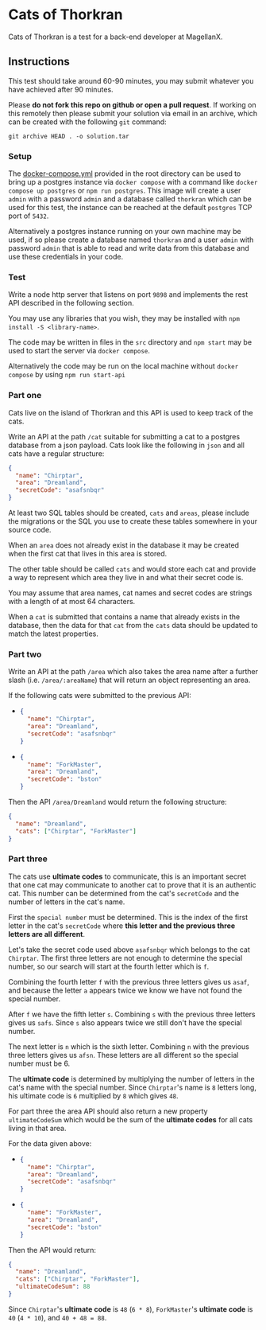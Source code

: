 # Cats of Thorkran

Cats of Thorkran is a test for a back-end developer at MagellanX.

## Instructions

This test should take around 60-90 minutes, you may submit whatever you have achieved after 90 minutes.

Please **do not fork this repo on github or open a pull request**.
If working on this remotely then please submit your solution via email in an archive, which can be created with the following `git` command:

```
git archive HEAD . -o solution.tar
```

### Setup

The [docker-compose.yml](docker-compose.yml) provided in the root directory can be used to bring up a postgres instance via `docker compose` with a command like `docker compose up postgres` or `npm run postgres`.
This image will create a user `admin` with a password `admin` and a database called `thorkran` which can be used for this test, the instance can be reached at the default `postgres` TCP port of `5432`.

Alternatively a postgres instance running on your own machine may be used, if so please create a database named `thorkran` and a user `admin` with password `admin` that is able to read and write data from this database and use these credentials in your code.

### Test

Write a node http server that listens on port `9898` and implements the rest API described in the following section.

You may use any libraries that you wish, they may be installed with `npm install -S <library-name>`.

The code may be written in files in the `src` directory and `npm start` may be used to start the server via `docker compose`.

Alternatively the code may be run on the local machine without `docker compose` by using `npm run start-api`

### Part one

Cats live on the island of Thorkran and this API is used to keep track of the cats.

Write an API at the path `/cat` suitable for submitting a cat to a postgres database from a json payload.
Cats look like the following in `json` and all cats have a regular structure:

```json
{
  "name": "Chirptar",
  "area": "Dreamland",
  "secretCode": "asafsnbqr"
}
```

At least two SQL tables should be created, `cats` and `areas`, please include the migrations or the SQL you use to create these tables somewhere in your source code.

When an `area` does not already exist in the database it may be created when the first cat that lives in this area is stored.

The other table should be called `cats` and would store each cat and provide a way to represent which area they live in and what their secret code is.

You may assume that area names, cat names and secret codes are strings with a length of at most 64 characters.

When a `cat` is submitted that contains a name that already exists in the database, then the data for that `cat` from the `cats` data should be updated to match the latest properties.

### Part two

Write an API at the path `/area` which also takes the area name after a further slash (i.e. `/area/:areaName`) that will return an object representing an area.

If the following cats were submitted to the previous API:

- ```json
  {
    "name": "Chirptar",
    "area": "Dreamland",
    "secretCode": "asafsnbqr"
  }
  ```
- ```json
  {
    "name": "ForkMaster",
    "area": "Dreamland",
    "secretCode": "bston"
  }
  ```

Then the API `/area/Dreamland` would return the following structure:

```json
{
  "name": "Dreamland",
  "cats": ["Chirptar", "ForkMaster"]
}
```

### Part three

The cats use **ultimate codes** to communicate, this is an important secret that one cat may communicate to another cat to prove that it is an authentic cat.
This number can be determined from the cat's `secretCode` and the number of letters in the cat's name.

First the `special number` must be determined.
This is the index of the first letter in the cat's `secretCode` where **this letter and the previous three letters are all different**.

Let's take the secret code used above `asafsnbqr` which belongs to the cat `Chirptar`.
The first three letters are not enough to determine the special number, so our search will start at the fourth letter which is `f`.

Combining the fourth letter `f` with the previous three letters gives us `asaf`, and because the letter `a` appears twice we know we have not found the special number.

After `f` we have the fifth letter `s`. Combining `s` with the previous three letters gives us `safs`. Since `s` also appears twice we still don't have the special number.

The next letter is `n` which is the sixth letter. Combining `n` with the previous three letters gives us `afsn`. These letters are all different so the special number must be 6.

The **ultimate code** is determined by multiplying the number of letters in the cat's name with the special number.
Since `Chirptar`'s name is `8` letters long, his ultimate code is `6` multiplied by `8` which gives `48`.

For part three the area API should also return a new property `ultimateCodeSum` which would be the sum of the **ultimate codes** for all cats living in that area.

For the data given above:

- ```json
  {
    "name": "Chirptar",
    "area": "Dreamland",
    "secretCode": "asafsnbqr"
  }
  ```
- ```json
  {
    "name": "ForkMaster",
    "area": "Dreamland",
    "secretCode": "bston"
  }
  ```

Then the API would return:

```json
{
  "name": "Dreamland",
  "cats": ["Chirptar", "ForkMaster"],
  "ultimateCodeSum": 88
}
```

Since `Chirptar`'s **ultimate code** is `48` (`6 * 8`), `ForkMaster`'s **ultimate code** is `40` (`4 * 10`), and `40 + 48 = 88`.
